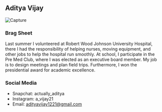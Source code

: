 ## Aditya Vijay
![Capture](https://user-images.githubusercontent.com/53305939/84460121-185abd00-ac37-11ea-8b64-09dafb2549d4.PNG)
### Brag Sheet
Last summer I volunteered at Robert Wood Johnson University Hospital, there I had the responsibility of helping nurses, moving equipment, and other jobs to help the hospital run smoothly. At school, I participate in the Pre Med Club, where I was elected as an executive board member. My job is to design meetings and plan field trips. Furthermore, I won the presidential award for academic excellence.

### Social Media
* Snapchat: actually_aditya
* Instagram: a_vijay21
* Email: adityavijay1221@gmail.com
